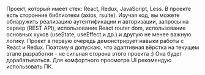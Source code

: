 Проект, который имеет стек: React, Redux, JavaScript, Less.
В проекте есть сторонние библиотеки (axios, rsuite). 
Изучая код, вы можете обнаружить реализацию аутентификации и авторизации, запросы на сервер (REST API), использование React router dom, использование основных хуков (useState, useEffect  и др.) и другую не менее важную логику. 
Проект в первую очередь демонстрирует навыки работы с React и Redux. Поэтому я допускаю, что адаптивная вёрстка на текущем этапе разработки - не сильная сторона этого проекта :) Она будет дорабатываться. Для комфортного просмотра UI рекомендую использовать ПК.
